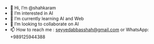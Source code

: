 - 👋 Hi, I’m @shahkaram
- 👀 I’m interested in AI
- 🌱 I’m currently learning AI and Web
- 💞️ I’m looking to collaborate on AI
- 📫 How to reach me : seyyedabbasshah@gmail.com or WhatsApp: +989125944388

<!---
shahkaram/shahkaram is a ✨ special ✨ repository because its `README.md` (this file) appears on your GitHub profile.
You can click the Preview link to take a look at your changes.
--->
